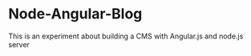 Node-Angular-Blog
=================

This is an experiment about building a CMS with Angular.js and node.js server
